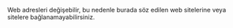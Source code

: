 <Token xmlns:xlink="http://www.w3.org/1999/xlink">Web adresleri değişebilir, bu nedenle burada söz edilen web sitelerine veya sitelere bağlanamayabilirsiniz.</Token>

<!--HONumber=Jul16_HO3-->


